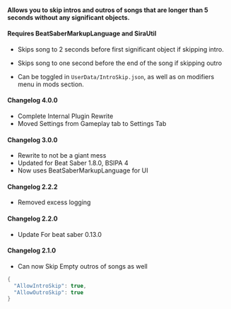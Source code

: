 #### Allows you to skip intros and outros of songs that are longer than 5 seconds without any significant objects.
#### Requires BeatSaberMarkupLanguage and SiraUtil
- Skips song to 2 seconds before first significant object if skipping intro.
- Skips song to one second before the end of the song if skipping outro

- Can be toggled in `UserData/IntroSkip.json`, as well as on modifiers menu in mods section.
#### Changelog 4.0.0
- Complete Internal Plugin Rewrite
- Moved Settings from Gameplay tab to Settings Tab

#### Changelog 3.0.0
- Rewrite to not be a giant mess
- Updated for Beat Saber 1.8.0, BSIPA 4
- Now uses BeatSaberMarkupLanguage for UI
#### Changelog 2.2.2
- Removed excess logging
#### Changelog 2.2.0
- Update For beat saber 0.13.0
#### Changelog 2.1.0
- Can now Skip Empty outros of songs as well

```csharp
{
  "AllowIntroSkip": true,
  "AllowOutroSkip": true
}
```
